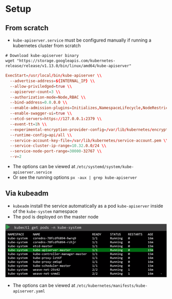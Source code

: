 # Setup

## From scratch

- `kube-apiserver.service` must be configured manually if running a kubernetes cluster from scratch

```shell
# Download kube-apiserver binary
wget "https://storage.googleapis.com/kubernetes-release/release/v1.13.0/bin/linux/amd64/kube-apiserver"
```

```conf
ExecStart=/usr/local/bin/kube-apiserver \\
  --advertise-address=${INTERNAL_IP} \\
  --allow-priviledged=true \\
  --apiserver-count=3 \\
  --authorization-mode=Node,RBAC \\
  --bind-address=0.0.0.0 \\
  --enable-admission-plugins=Initializes,NamespaceLifecycle,NodeRestriction,LimitRanger,ServiceAccount,DefaultStorageClass,ResourceQuota \\
  --enable-swagger-ui=true \\
  --etcd-servers=https://127.0.0.1:2379 \\
  --event-tt=1h \\
  --experimental-encryption-provider-config=/var/lib/kubernetes/encryption-config.yaml \\
  --runtime-config=api/all \\
  --service-account-key-file=/var/lib/kubernetes/service-account.pem \\
  --service-cluster-ip-range=10.32.0.0/24 \\
  --service-node-port-range=30000-32767 \\
  --v=2
```

- The options can be viewed at `/etc/systemd/system/kube-apiserver.service`
- Or see the running options `px -aux | grep kube-apiserver`

## Via kubeadm

- `kubeadm` install the service automatically as a pod `kube-apiserver` inside of the `kube-system` namespace
- The pod is deployed on the master node

![kube-apiserver POD](.images/kube-apiserver-pod.png)

- The options can be viewed at `/etc/kubernetes/manifests/kube-apiserver.yaml`

